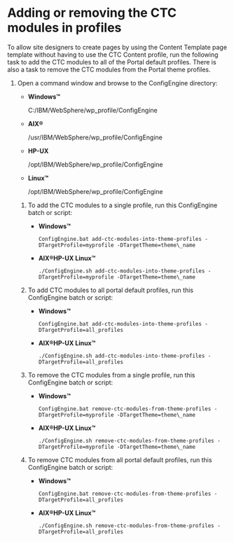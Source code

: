 # Adding or removing the CTC modules in profiles

To allow site designers to create pages by using the Content Template page template without having to use the CTC Content profile, run the following task to add the CTC modules to all of the Portal default profiles. There is also a task to remove the CTC modules from the Portal theme profiles.

1.  Open a command window and browse to the ConfigEngine directory:

    -   **Windows™**

        C:/IBM/WebSphere/wp\_profile/ConfigEngine

    -   **AIX®**

        /usr/IBM/WebSphere/wp\_profile/ConfigEngine

    -   **HP-UX**

        /opt/IBM/WebSphere/wp\_profile/ConfigEngine

    -   **Linux™**

        /opt/IBM/WebSphere/wp\_profile/ConfigEngine

    1.  To add the CTC modules to a single profile, run this ConfigEngine batch or script:

        -   **Windows™**

            ```
            ConfigEngine.bat add-ctc-modules-into-theme-profiles -DTargetProfile=myprofile -DTargetTheme=theme\_name
            ```

        -   **AIX®HP-UX Linux™**

            ```
            ./ConfigEngine.sh add-ctc-modules-into-theme-profiles -DTargetProfile=myprofile -DTargetTheme=theme\_name
            ```

    2.  To add CTC modules to all portal default profiles, run this ConfigEngine batch or script:

        -   **Windows™**

            ```
            ConfigEngine.bat add-ctc-modules-into-theme-profiles -DTargetProfile=all_profiles
            ```

        -   **AIX®HP-UX Linux™**

            ```
            ./ConfigEngine.sh add-ctc-modules-into-theme-profiles -DTargetProfile=all_profiles
            ```

    3.  To remove the CTC modules from a single profile, run this ConfigEngine batch or script:

        -   **Windows™**

            ```
            ConfigEngine.bat remove-ctc-modules-from-theme-profiles -DTargetProfile=myprofile -DTargetTheme=theme\_name
            ```

        -   **AIX®HP-UX Linux™**

            ```
            ./ConfigEngine.sh remove-ctc-modules-from-theme-profiles -DTargetProfile=myprofile -DTargetTheme=theme\_name
            ```

    4.  To remove CTC modules from all portal default profiles, run this ConfigEngine batch or script:

        -   **Windows™**

            ```
            ConfigEngine.bat remove-ctc-modules-from-theme-profiles -DTargetProfile=all_profiles
            ```

        -   **AIX®HP-UX Linux™**

            ```
            ./ConfigEngine.sh remove-ctc-modules-from-theme-profiles -DTargetProfile=all_profiles
            ```



